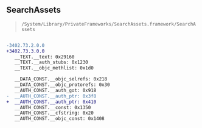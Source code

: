 ## SearchAssets

> `/System/Library/PrivateFrameworks/SearchAssets.framework/SearchAssets`

```diff

-3402.73.2.0.0
+3402.73.3.0.0
   __TEXT.__text: 0x29160
   __TEXT.__auth_stubs: 0x1230
   __TEXT.__objc_methlist: 0x1d0

   __DATA_CONST.__objc_selrefs: 0x218
   __DATA_CONST.__objc_protorefs: 0x30
   __AUTH_CONST.__auth_got: 0x918
-  __AUTH_CONST.__auth_ptr: 0x3f8
+  __AUTH_CONST.__auth_ptr: 0x410
   __AUTH_CONST.__const: 0x1350
   __AUTH_CONST.__cfstring: 0x20
   __AUTH_CONST.__objc_const: 0x1408

```
